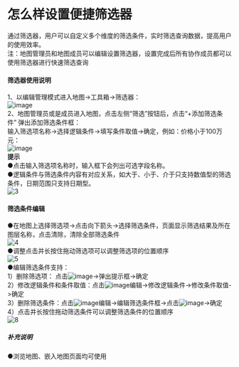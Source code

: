 # 怎么样设置便捷筛选器

通过筛选器，用户可以自定义多个维度的筛选条件，实时筛选查询数据，提高用户的使用效率。  
注：地图管理员和地图成员可以编辑设置筛选器，设置完成后所有协作成员都可以使用筛选器进行快速筛选查询
#### 筛选器使用说明  
1、以编辑管理模式进入地图->工具箱->筛选器：  
![image](http://note.youdao.com/favicon.ico)   
2、地图管理员或是成员进入地图，点击左侧“筛选”按钮后，点击“+添加筛选条件” 弹出添加筛选条件框：  
输入筛选项名称->选择逻辑条件->填写条件取值->确定，例如：价格小于100万元：  
![image](http://note.youdao.com/favicon.ico)  
**提示**  
●点击输入筛选项名称时，输入框下会列出可选字段名称。  
●逻辑条件与筛选条件内容有对应关系，如大于、小于、介于只支持数值型的筛选条件，日期范围只支持日期型。  
![3](http://note.youdao.com/favicon.ico)
#### 筛选条件编辑  
●在地图上选择筛选项->点击向下箭头->选择筛选条件，页面显示筛选结果及所在图层名称，点击清除，清除全部筛选条件  
![4](http://note.youdao.com/favicon.ico)  
●调整点击并长按住拖动筛选项可以调整筛选项的位置顺序  
![5](http://note.youdao.com/favicon.ico)  
●编辑筛选条件支持：  
1）删除筛选项： 点击![image](http://note.youdao.com/favicon.ico)->弹出提示框->确定  
2）修改逻辑条件和条件取值：点击![image](http://note.youdao.com/favicon.ico)编辑->修改逻辑条件->修改条件取值->确定  
3）删除筛选条件：点击![image](http://note.youdao.com/favicon.ico)编辑->编辑筛选条件框->点击![image](http://note.youdao.com/favicon.ico)->确定  
4）点击并长按住拖动筛选条件可以调整筛选条件的位置顺序  
![8](http://note.youdao.com/favicon.ico)
##### 补充说明  
●浏览地图、嵌入地图页面均可使用  
 

